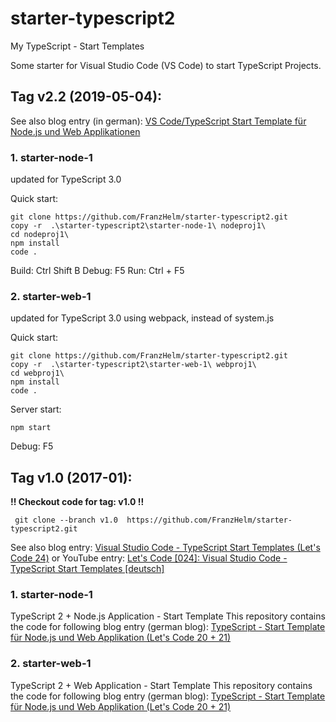 # starter-typescript2
My TypeScript - Start Templates


Some starter for Visual Studio Code (VS Code) to start TypeScript Projects.



## Tag v2.2 (2019-05-04):

See also blog entry (in german): 
[VS Code/TypeScript Start Template für Node.js und Web Applikationen](https://www.helmbergers.com/vscode-typescript-start-template/)

### 1. starter-node-1

updated for TypeScript 3.0

Quick start:

    git clone https://github.com/FranzHelm/starter-typescript2.git 
    copy -r  .\starter-typescript2\starter-node-1\ nodeproj1\
    cd nodeproj1\
    npm install
    code .
   
Build: Ctrl Shift B
Debug: F5 
Run: Ctrl + F5

### 2. starter-web-1

updated for TypeScript 3.0
using webpack, instead of system.js


Quick start:

    git clone https://github.com/FranzHelm/starter-typescript2.git 
    copy -r  .\starter-typescript2\starter-web-1\ webproj1\
    cd webproj1\
    npm install
    code .

   
Server start:

    npm start

Debug: F5 



## Tag v1.0 (2017-01):

**!! Checkout code for tag: v1.0  !!**

     git clone --branch v1.0  https://github.com/FranzHelm/starter-typescript2.git

See also blog entry: 
[Visual Studio Code - TypeScript Start Templates (Let's Code 24)](http://www.helmbergers.com/vscode-typescript-starter/)
or YouTube entry:
[Let's Code [024]:  Visual Studio Code - TypeScript Start Templates [deutsch]](https://youtu.be/niBcgPeDMbY)



### 1. starter-node-1

TypeScript 2 + Node.js Application - Start Template
This repository contains the code for following blog entry (german blog): 
[TypeScript - Start Template für Node.js und Web Applikation (Let's Code 20 + 21)](http://www.helmbergers.com/typescript-starttemplate)


### 2. starter-web-1

TypeScript 2 + Web Application - Start Template
This repository contains the code for following blog entry (german blog): 
[TypeScript - Start Template für Node.js und Web Applikation (Let's Code 20 + 21)](http://www.helmbergers.com/typescript-starttemplate)


